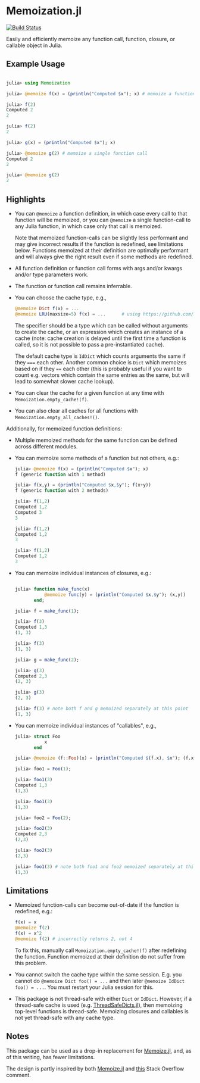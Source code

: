# Memoization.jl

[![Build Status](https://travis-ci.com/marius311/Memoization.jl.svg?branch=master)](https://travis-ci.com/marius311/Memoization.jl)

Easily and efficiently memoize any function call, function, closure, or callable object in Julia.

## Example Usage

```julia

julia> using Memoization

julia> @memoize f(x) = (println("Computed $x"); x) # memoize a function

julia> f(2)
Computed 2
2

julia> f(2)
2

julia> g(x) = (println("Computed $x"); x)

julia> @memoize g(2) # memoize a single function call
Computed 2
2

julia> @memoize g(2)
2
```


## Highlights

* You can `@memoize` a function definition, in which case every call to that function will be memoized, or you can `@memoize` a single function-call to any Julia function, in which case only that call is memoized. 

    Note that memoized function-calls can be slightly less performant and may give incorrect results if the function is redefined, see limitations below. Functions memoized at their definition are optimally performant and will always give the right result even if some methods are redefined.

* All function definition or function call forms with args and/or kwargs and/or type parameters work.

* The function or function call remains inferrable.

* You can choose the cache type, e.g.,

    ```julia
    @memoize Dict f(x) = ...
    @memoize LRU(maxsize=5) f(x) = ...      # using https://github.com/JuliaCollections/LRUCache.jl
    ```

    The specifier should be a type which can be called without arguments to create the cache, or an expression which creates an instance of a cache (note: cache creation is delayed until the first time a function is called, so it is not possible to pass a pre-instantiated cache). 
    
    The default cache type is `IdDict` which 
    counts arguments the same if they `===` each other. Another common choice is `Dict` which memoizes based on if they `==` each other (this is probably useful if you want to count e.g. vectors which contain the same entries as the same, but will lead to somewhat slower cache lookup).
    
* You can clear the cache for a given function at any time with `Memoization.empty_cache!(f)`.

* You can also clear all caches for all functions with `Memoization.empty_all_caches!()`.

Additionally, for memoized function definitions:

* Multiple memoized methods for the same function can be defined across different modules.

* You can memoize some methods of a function but not others, e.g.:

    ```julia
    julia> @memoize f(x) = (println("Computed $x"); x)
    f (generic function with 1 method)

    julia> f(x,y) = (println("Computed $x,$y"); f(x+y))
    f (generic function with 2 methods)

    julia> f(1,2)
    Computed 1,2
    Computed 3
    3

    julia> f(1,2)
    Computed 1,2
    3

    julia> f(1,2)
    Computed 1,2
    3
    ```
 
* You can memoize individual instances of closures, e.g.:

    ```julia

    julia> function make_func(x)
               @memoize func(y) = (println("Computed $x,$y"); (x,y))
           end;

    julia> f = make_func(1);

    julia> f(3)
    Computed 1,3
    (1, 3)

    julia> f(3)
    (1, 3)

    julia> g = make_func(2);

    julia> g(3)
    Computed 2,3
    (2, 3)

    julia> g(3)
    (2, 3)

    julia> f(3) # note both f and g memoized separately at this point
    (1, 3)
    ```

* You can memoize individual instances of "callables", e.g.,

    ```julia
    julia> struct Foo
               x
           end
    
    julia> @memoize (f::Foo)(x) = (println("Computed $(f.x), $x"); (f.x, x))
    
    julia> foo1 = Foo(1);
    
    julia> foo1(3)
    Computed 1,3
    (1,3)
    
    julia> foo1(3)
    (1,3)
    
    julia> foo2 = Foo(2);
    
    julia> foo2(3)
    Computed 2,3
    (2,3)
    
    julia> foo2(3)
    (2,3)

    julia> foo1(3) # note both foo1 and foo2 memoized separately at this point
    (1,3)
    ```

## Limitations

* Memoized function-calls can become out-of-date if the function is redefined, e.g.:

    ```julia
    f(x) = x
    @memoize f(2)
    f(x) = x^2
    @memoize f(2) # incorrectly returns 2, not 4
    ```

    To fix this, manually call `Memoization.empty_cache!(f)` after redefining the function. Function memoized at their definition do not suffer from this problem.

* You cannot switch the cache type within the same session. E.g. you cannot do `@memoize Dict foo() = ...` and then later `@memoize IdDict foo() = ...`. You must restart your Julia session for this.  

* This package is not thread-safe with either `Dict` or `IdDict`. However, if a thread-safe cache is used (e.g. [ThreadSafeDicts.jl](https://github.com/wherrera10/ThreadSafeDicts.jl)), then memoizing top-level functions is thread-safe. Memoizing closures and callables is not yet thread-safe with any cache type. 

## Notes

This package can be used as a drop-in replacement for [Memoize.jl](https://github.com/JuliaCollections/Memoize.jl), and, as of this writing, has fewer limitations.

The design is partly inspired by both [Memoize.jl](https://github.com/JuliaCollections/Memoize.jl) and [this](https://stackoverflow.com/a/52084004/1078529) Stack Overflow comment.
